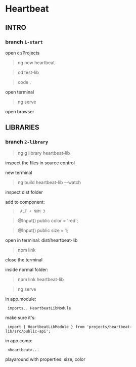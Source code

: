 # Heartbeat

## INTRO
### branch `1-start`

open c:/Projects

>ng new heartbeat

>cd test-lib

>code .

open terminal 

>ng serve

open browser 

## LIBRARIES
### branch `2-library`

>ng g library heartbeat-lib

inspect the files in source control

new terminal

>ng build heartbeat-lib --watch

inspect dist folder

add to component:

><p [style.color]="color" [style.font-size.em]="size">
>
>      ALT + NUM 3
>  
>    </p>

>@Input() public color = 'red';

>@Input() public size = 1;

open in terminal: dist/heartbeat-lib

>npm link

close the terminal

inside normal folder:

>npm link heartbeat-lib

>ng serve

in app.module:

``  imports.. HeartbeatLibModule ``

make sure it's:

``  import { HeartbeatLibModule } from 'projects/heartbeat-lib/src/public-api'; ``

in app.comp:

``  <heartbeat>... ``
  
playaround with properties: size, color
